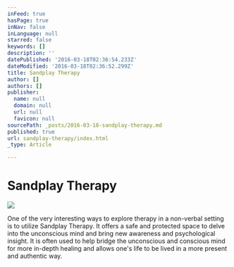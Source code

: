 ```yaml
---
inFeed: true
hasPage: true
inNav: false
inLanguage: null
starred: false
keywords: []
description: ''
datePublished: '2016-03-18T02:36:54.233Z'
dateModified: '2016-03-18T02:36:52.299Z'
title: Sandplay Therapy
author: []
authors: []
publisher:
  name: null
  domain: null
  url: null
  favicon: null
sourcePath: _posts/2016-03-18-sandplay-therapy.md
published: true
url: sandplay-therapy/index.html
_type: Article

---
```

# Sandplay Therapy
![](https://the-grid-user-content.s3-us-west-2.amazonaws.com/45cd51df-5c3f-44ae-b85f-482cbb425fc7.jpg)

One of the very interesting ways to explore therapy in a non-verbal setting is to utilize Sandplay Therapy. It offers a safe and protected space to delve into the unconscious mind and bring new awareness and psychological insight. It is often used to help bridge the unconscious and conscious mind for more in-depth healing and allows one's life to be lived in a more present and authentic way.